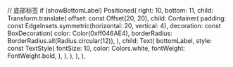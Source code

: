 // 底部标签
          if (showBottomLabel)
            Positioned(
              right: 10,
              bottom: 11,
              child: Transform.translate(
                offset: const Offset(20, 20),
                child: Container(
                  padding: const EdgeInsets.symmetric(horizontal: 20, vertical: 4),
                  decoration: const BoxDecoration(
                    color: Color(0xff046AE4),
                    borderRadius: BorderRadius.all(Radius.circular(12)),
                  ),
                  child: Text(
                    bottomLabel,
                    style: const TextStyle(
                      fontSize: 10,
                      color: Colors.white,
                      fontWeight: FontWeight.bold,
                    ),
                  ),
                ),
              ),
            ),
